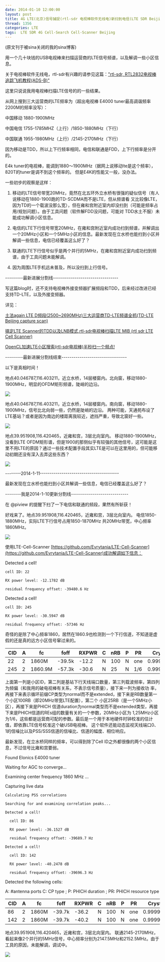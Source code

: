 ```yaml
---
date: 2014-01-10 12:00:00
layout: post
title: 4G LTE(北京)信号捕捉(rtl-sdr 电视棒软件无线电)新扫到电信(LTE SDR Beijing)
thread: 1356
categories: LTE
tags:  LTE SDR 4G Cell-Search Cell-Scanner Beijing
---
```


(原文刊于被sina关闭的我的sina博客)

用一个几十块钱的USB电视棒来扫描运营商的LTE信号频谱，以及解调一些小区信息。

关于电视棒软件无线电，rtl-sdr有兴趣的请参见这篇：["rtl-sdr, RTL2832电视棒追踪飞机教程(ADS-B)"](link)

这里只说说我用电视棒扫描LTE信号的的一些结果。

从网上搜到三大运营商的LTE频率为（超出电视棒 E4000 tuner最高调谐频率2200M的频率没写）：

中国移动 1880-1900MHz

中国电信 1755-1785MHZ（上行）/1850-1880MHz（下行）

中国联通 1955-1980MHz（上行）/2145-2170MHz（下行）

因为移动是TDD，所以上下行频率相同，电信和联通是FDD，上下行频率是分开的。

E4k tuner的电视棒，能调到1880～1900MHz（据网上说移动lte是这个频率），820T的tuner是调不到这个频率的。
但是E4K的性能又一般，没办法。

一些初步的观察是这样：

1. 移动的LTE信号带宽20MHz，竟然在北五环外立水桥有很强的疑似信号（有人说移动在1880-1900跑的TD-SCDMA而不是LTE，但从频谱看 又比较像LTE，因为TD的一个载波没那么宽），但在雍和宫附近室内却没扫到（可能是频率占用/规划问题）。由于工具问题（软件解FDD没问题，可能对 TDD水土不服）未能成功解调小区信息。

2. 电信的LTE下行信号带宽20MHz，在雍和宫附近室内成功扫到频谱，并解调出一个20MHz小区和一个5MHz小区的信息。最新发现在立水桥也能扫到小区并解调一些信息，电信已经覆盖这么好了？ 

3. 联通的LTE下行信号似乎是两个并行的5MHz，在雍和宫附近室内成功扫到频谱，由于工具问题未能解调。

4. 因为周围LTE手机远未普及，所以没扫到上行信号。

---------最新进展分割线---------------------------------

写这篇blog时，还不支持电视棒外接变频器扩展频段和TDD，后来经过改进已经支持TD-LTE，以及外接变频器。

详见：

[土法again LTE D频段(2500~2690MHz)三大运营商TD-LTE频谱全抓(TD-LTE Beijing capture scan)](http://sdr-x.github.io/%E5%9C%9F%E6%B3%95again%20LTE%20D%E9%A2%91%E6%AE%B5%282500~2690MHz%29%E4%B8%89%E5%A4%A7%E8%BF%90%E8%90%A5%E5%95%86TD-LTE%E9%A2%91%E8%B0%B1%E5%85%A8%E6%8A%93%28TD-LTE%20Beijing%20capture%20scan%29/)

[搞定LTE Scanner的TDD以及LNB模式,rtl-sdr电视棒扫描LTE MIB (rtl sdr LTE Cell Scanner)](http://sdr-x.github.io/%E6%90%9E%E5%AE%9ALTE%20Scanner%E7%9A%84TDD%E4%BB%A5%E5%8F%8ALNB%E6%A8%A1%E5%BC%8F,rtl-sdr%E7%94%B5%E8%A7%86%E6%A3%92%E6%89%AB%E6%8F%8FLTE%20MIB%20%28rtl%20sdr%20LTE%20Cell%20Scanner%29/)

[OpenCL加速LTE小区搜索(rtl-sdr电视棒)半秒扫一个频点!](link)

---------最新进展分割线结束---------------------------------

以下是真相时间！

地点40.046787,116.403211，近立水桥，14层楼窗内。北向窗，移动1880-1900MHz，明显的OFDM矩形频谱，陡峭的边沿。

![](../media/lishuiqiao-north.png)

地点40.046787,116.403211，近立水桥，14层楼窗内。南向窗，移动1880-1900MHz，信号比北向弱一些，仍然是陡峭的边沿。
两种可能，天通苑布设了LTE基站？或者是因为南边的楼距离我较近，遮挡严重，导致北窗好一些。

![](../media/lishuiqiao-south.png)

地点39.951908,116.420465，近雍和宫，3层北向室内。
移动1880-1900MHz，没看到LTE OFDM矩形谱，但是1900的那侧似乎有较强的其他信号，这可能是这里不用LTE的原因？通过一些技术配置手段其实LTE是可以在这里用的，但可能移动初期还没有深入去弄这些东西？

![](../media/yonghegong_auto_gain_1880_1900.png)

--------2014-1-11----------------------------------------

最新发现在立水桥也能扫到小区并解调一些信息，电信已经覆盖这么好了？
  
--------我是2014-1-10更新分割线-----------------------------

在 @piview 的提醒下扫了一下电信和联通的频段，果然有所斩获！

好戏来了。地点39.951908,116.420465，近雍和宫，3层北向室内。
电信1850-1880MHz，实际LTE下行信号占用1850-1870MHz 共20MHz带宽，中心频率1860MHz。

![](../media/yonghegong_auto_gain_1850_1880.png)

使用LTE-Cell-Scanner [https://github.com/Evrytania/LTE-Cell-Scanner](https://github.com/Evrytania/LTE-Cell-Scanner)成功解调如下信息：

  Detected a cell!
  
    cell ID: 22
    
    RX power level: -12.1782 dB
    
    residual frequency offset: -39480.6 Hz
    
  Detected a cell!
  
    cell ID: 245
    
    RX power level: -30.5947 dB
    
    residual frequency offset: -57346 Hz

奇怪的是除了中心频率1860，居然在1860.9也检测到一个下行信道，不知道是虚假的还是真的远方小区信号窜过来的。

CID|A |fc     |foff  |RXPWR|C |nRB|P |PR |CrystalCorrectionFactor
-----|-----|-------|------|-----|------|------|------|-----|------------------------
22 |2 |1860M  |-39.5k|-12.2|N |100|N |one|0.99997877433266058045
245|2 |1860.9M|-57.3k|-30.6|N |25 |N |1/6|0.99996918467920425933

上面第一列是小区ID，第二列是基站下行天线端口数量，第三列载波频率，第四列为频偏（和我用的破电视棒有关系，不表示信号质量），接下来一列为接收功 率，再接下来表示循环前缀CP类型为normal而不是extended，接下来是RB数量第一个小区100RB（即20MHz带宽LTE配置），第二个 小区25RB（是一个5MHz小区），再接下来是PHICH 信道duration为normal类型而不是extended类型，再接下来是PHICH信道的REs组的数量有关的一个参数，20MHz小区为 1,25MHz小区为1/6，这些都是运营商可配的参数。最后是一个用于本地硬件时钟校准的估计值，即依靠LTE信号校准这个破USB电视棒。
这个软件还能动态监视天线端口0、1的信噪比以及PSS/SSS信道的信噪比、信道的幅度、相位响应。

最新发现，在立水桥同样的频率，可以得到除了Cell ID之外都很像的两个小区信息，不过信号比雍和宫要弱。 

  Found Elonics E4000 tuner 
  
  Waiting for AGC to converge... 
  
  Examining center frequency 1860 MHz ... 
  
  Capturing live data 
  
    Calculating PSS correlations 
    
    Searching for and examining correlation peaks... 
    
    Detected a cell! 
    
      cell ID: 86 
      
      RX power level: -36.1527 dB 
      
      residual frequency offset: -39689.7 Hz 
      
    Detected a cell! 
    
      cell ID: 142 
      
      RX power level: -40.2478 dB 
      
      residual frequency offset: -39696.3 Hz 
      
  Detected the following cells: 
  
  A: #antenna ports C: CP type ; P: PHICH duration ; PR: PHICH resource type 
  
  CID|A|fc|foff|RXPWR|C|nRB|P|PR|CrystalCorrectionFactor
  ----|----|----|----|----|----|----|----|----|-------
  86 |2 |  1860M |-39.7k| -36.2| N |100| N |one| 0.99997866189535433712 
  142| 2 |  1860M |-39.7k| -40.2| N |100| N| one| 0.99997865837659749566 

地点39.951908,116.420465，近雍和宫，3层北向室内。
联通2145-2170MHz，看起来像2个并行的5MHz信号，中心频率分别为2147.5MHz和2152.5MHz。由于工具的原因，未能解调，调试中。

![](../media/yonghegong_auto_gain_2145_2170.png)
